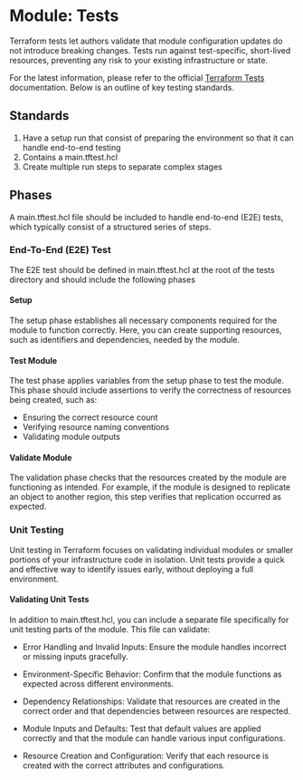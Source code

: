 # Module: Tests

Terraform tests let authors validate that module configuration updates do not introduce breaking changes. Tests run against test-specific, short-lived resources, preventing any risk to your existing infrastructure or state.

For the latest information, please refer to the official [Terraform Tests](https://developer.hashicorp.com/terraform/language/tests) documentation. Below is an outline of key testing standards.

## Standards

1. Have a setup run that consist of preparing the environment so that it can handle end-to-end testing
2. Contains a main.tftest.hcl
3. Create multiple run steps to separate complex stages

## Phases

A main.tftest.hcl file should be included to handle end-to-end (E2E) tests, which typically consist of a structured series of steps.

### End-To-End (E2E) Test

The E2E test should be defined in main.tftest.hcl at the root of the tests directory and should include the following phases

#### Setup

The setup phase establishes all necessary components required for the module to function correctly. Here, you can create supporting resources, such as identifiers and dependencies, needed by the module.

#### Test Module

The test phase applies variables from the setup phase to test the module. This phase should include assertions to verify the correctness of resources being created, such as:

- Ensuring the correct resource count
- Verifying resource naming conventions
- Validating module outputs

#### Validate Module

The validation phase checks that the resources created by the module are functioning as intended. For example, if the module is designed to replicate an object to another region, this step verifies that replication occurred as expected.

### Unit Testing

Unit testing in Terraform focuses on validating individual modules or smaller portions of your infrastructure code in isolation. Unit tests provide a quick and effective way to identify issues early, without deploying a full environment.

#### Validating Unit Tests

In addition to main.tftest.hcl, you can include a separate file specifically for unit testing parts of the module. This file can validate:

- Error Handling and Invalid Inputs: Ensure the module handles incorrect or missing inputs gracefully.

- Environment-Specific Behavior: Confirm that the module functions as expected across different environments.

- Dependency Relationships: Validate that resources are created in the correct order and that dependencies between resources are respected.

- Module Inputs and Defaults: Test that default values are applied correctly and that the module can handle various input configurations.

- Resource Creation and Configuration: Verify that each resource is created with the correct attributes and configurations.
